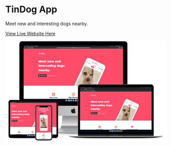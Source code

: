 # TinDog App

Meet new and interesting dogs nearby.

[View Live Website Here](https://anthonys1760.github.io/tindog-app/)

![Dog](tindog.png)
